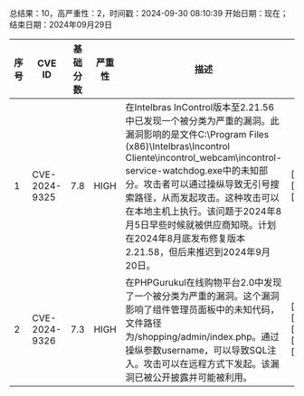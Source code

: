 总结果：10，高严重性：2，时间戳：2024-09-30 08:10:39
开始日期：现在；结束日期：2024年09月29日

| 序号 | CVE ID | 基础分数 | 严重性 | 描述 | 参考资料 |
|-----|--------|------------|----------|-------------|------------|
| 1 | CVE-2024-9325 | 7.8  | HIGH | 在Intelbras InControl版本至2.21.56中已发现一个被分类为严重的漏洞。此漏洞影响的是文件C:\Program Files (x86)\Intelbras\Incontrol Cliente\incontrol_webcam\incontrol-service-watchdog.exe中的未知部分。攻击者可以通过操纵导致无引号搜索路径，从而发起攻击。这种攻击可以在本地主机上执行。该问题于2024年8月5日早些时候就被供应商知晓。计划在2024年8月底发布修复版本2.21.58，但后来推迟到2024年9月20日。 | [1]https://vuldb.com/?ctiid.278829<br>[2]https://vuldb.com/?id.278829<br>[3]https://vuldb.com/?submit.385397 |
| 2 | CVE-2024-9326 | 7.3  | HIGH | 在PHPGurukul在线购物平台2.0中发现了一个被分类为严重的漏洞。这个漏洞影响了组件管理员面板中的未知代码，文件路径为/shopping/admin/index.php。通过操纵参数username，可以导致SQL注入。攻击可以在远程方式下发起。该漏洞已被公开披露并可能被利用。 | [1]https://hackmd.io/@SeaWind/ryBv7CGCR<br>[2]https://phpgurukul.com/<br>[3]https://vuldb.com/?ctiid.278830<br>[4]https://vuldb.com/?id.278830<br>[5]https://vuldb.com/?submit.414058 |